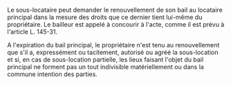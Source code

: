   
Le sous-locataire peut demander le renouvellement de son bail au locataire principal dans la mesure des droits que ce dernier tient lui-même du propriétaire. Le bailleur est appelé à concourir à l'acte, comme il est prévu à l'article L. 145-31.   

  
A l'expiration du bail principal, le propriétaire n'est tenu au renouvellement que s'il a, expressément ou tacitement, autorisé ou agréé la sous-location et si, en cas de sous-location partielle, les lieux faisant l'objet du bail principal ne forment pas un tout indivisible matériellement ou dans la commune intention des parties.  
